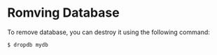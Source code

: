 # Romving Database

To remove database, you can destroy it using the following command:

```sql
$ dropdb mydb
```
